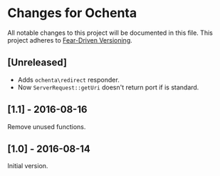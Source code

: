 # Changes for Ochenta

All notable changes to this project will be documented in this file.
This project adheres to [Fear-Driven Versioning](https://github.com/jonathanong/ferver).

## [Unreleased]

- Adds `ochenta\redirect` responder.
- Now `ServerRequest::getUri` doesn't return port if is standard.

## [1.1] - 2016-08-16

Remove unused functions.

## [1.0] - 2016-08-14

Initial version.
